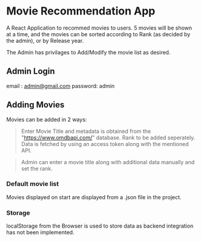 # Movie Recommendation App

A React Application to recommed movies to users.
5 movies will be shown at a time, and the movies can be sorted according to Rank (as decided by the admin), or by Release year.

The Admin has privilages to Add/Modify the movie list as desired.

## Admin Login
email : admin@gmail.com
password: admin

## Adding Movies
Movies can be added in 2 ways:
> Enter Movie Title and metadata is obtained from the "https://www.omdbapi.com/" database. Rank to be added seperately.
Data is fetched by using an access token along with the mentioned API.

> Admin can enter a movie title along with additional data manually and set the rank.


### Default movie list
Movies displayed on start are displayed from a .json file in the project.

### Storage
localStorage from the Browser is used to store data as backend integration has not been implemented.